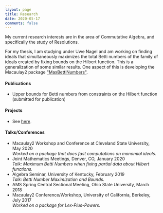 ```yaml
---
layout: page
title: Research
date: 2020-05-17
comments: false
---
```

    
My current research interests are in the area of Commutative Algebra, and specifically the study of Resolutions.

For my thesis, I am studying under Uwe Nagel and am working on finding ideals that simultaneously maximizes the total Betti numbers of the family of ideals created by fixing bounds on the Hilbert function. This is a generalization of some similar results. One aspect of this is developing the Macaulay2 package ["MaxBettiNumbers"](https://jaywhite2357.github.io/MaxBettiNumbersProject/).

#### Publications
* Upper bounds for Betti numbers from constraints on the Hilbert function (submitted for publication)

#### Projects
* See [here](https://jaywhite2357.github.io/projects/).

#### Talks/Conferences
* Macaulay2 Workshop and Conference at Cleveland State University, May 2020\
*Worked on a package that does fast computations on monomial ideals.*
* Joint Mathematics Meetings, Denver, CO, January 2020\
*Talk: Maximum Betti Numbers when fixing partial data about Hilbert functions.*
* Algebra Seminar, University of Kentucky, February 2019\
*Talk: Betti Number Maximization and Bounds.*
* AMS Spring Central Sectional Meeting, Ohio State University, March 2018
* Macaulay2 Conference/Workshop, University of California, Berkeley, July 2017\
*Worked on a package for Lex-Plus-Powers.*
